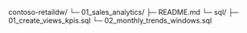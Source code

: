 contoso-retaildw/
└─ 01_sales_analytics/
   ├─ README.md
   └─ sql/
      ├─ 01_create_views_kpis.sql
      └─ 02_monthly_trends_windows.sql

